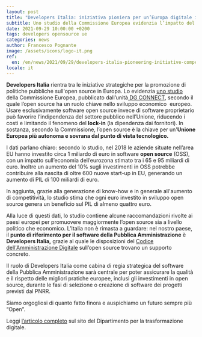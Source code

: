 ```yaml
---
layout: post
title: "Developers Italia: iniziativa pioniera per un’Europa digitale indipendente e competitiva"
subtitle: Uno studio della Commissione Europea evidenzia l’impatto del software e hardware open source sull’economia dell’Unione
date: 2021-09-29 10:00:00 +0200
tags: developers opensource ue
categories: news
author: Francesco Pognante
image: /assets/icons/logo-it.png
ref:
  en: /en/news/2021/09/29/developers-italia-pioneering-initiative-competitive-europe
locale: it
---
```


**Developers Italia** rientra tra le iniziative strategiche per la promozione di politiche pubbliche sull'open source in Europa. Lo evidenzia [uno studio](https://digital-strategy.ec.europa.eu/en/library/study-about-impact-open-source-software-and-hardware-technological-independence-competitiveness-and) della Commissione Europea, pubblicato dall’unità[ DG CONNECT](https://ec.europa.eu/info/departments/communications-networks-content-and-technology_it), secondo il quale l’open source ha un ruolo chiave nello sviluppo economico  europeo. Usare esclusivamente software open source invece di software proprietario può favorire l’indipendenza del settore pubblico nell’Unione, riducendo i costi e limitando il fenomeno del __lock-in__ (la dipendenza dai fornitori). In sostanza, secondo la Commissione, l’open source è la chiave per un'**Unione Europea più autonoma e sovrana dal punto di vista tecnologico.**

I dati parlano chiaro: secondo lo studio, nel 2018 le aziende situate nell’area EU hanno investito circa 1 miliardo di euro in software __open source__ (OSS), con un impatto sull’economia dell’eurozona stimato tra i 65 e 95 miliardi di euro. Inoltre un aumento del 10% sugli investimenti in OSS potrebbe contribuire alla nascita di oltre 600 nuove start-up in EU, generando un aumento di PIL di 100 miliardi di euro.

In aggiunta, grazie alla generazione di know-how e in generale all'aumento di competitività, lo studio stima che ogni euro investito in sviluppo open source genera un beneficio sul PIL di almeno quattro euro.

Alla luce di questi dati, lo studio contiene alcune raccomandazioni rivolte ai paesi europei per promuovere maggiormente l’open source sia a livello politico che economico. L’Italia non è rimasta a guardare: nel nostro paese, il **punto di riferimento per il software della Pubblica Amministrazione** è **Developers Italia,** grazie al quale le disposizioni del [Codice dell'Amministrazione Digitale](https://www.agid.gov.it/it/agenzia/strategia-quadro-normativo/codice-amministrazione-digitale) sull’open source trovano un supporto concreto.

Il ruolo di Developers Italia come cabina di regia strategica del software della Pubblica Amministrazione sarà centrale per poter assicurare la qualità e il rispetto delle migliori pratiche europee, inclusi gli investimenti in open source, durante le fasi di selezione o creazione di software dei progetti previsti dal PNRR.

Siamo orgogliosi di quanto fatto finora e auspichiamo un futuro sempre più “Open”.

Leggi [l’articolo completo](https://innovazione.gov.it/notizie/articoli/il-valore-dell-open-source-per-un-europa-digitale-indipendente-e-competitiva/) sul sito del Dipartimento per la trasformazione digitale.
